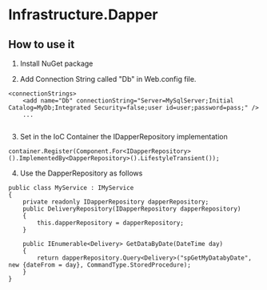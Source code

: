 Infrastructure.Dapper
===================

How to use it
----------------

1) Install NuGet package

2) Add Connection String called "Db" in Web.config file.

```
<connectionStrings>
    <add name="Db" connectionString="Server=MySqlServer;Initial Catalog=MyDb;Integrated Security=false;user id=user;password=pass;" />
    ...
  
```
3) Set in the IoC Container the IDapperRepository implementation
```
container.Register(Component.For<IDapperRepository>().ImplementedBy<DapperRepository>().LifestyleTransient());
```
4) Use the DapperRepository as follows

```
public class MyService : IMyService
{
    private readonly IDapperRepository dapperRepository;
    public DeliveryRepository(IDapperRepository dapperRepository)
    {
        this.dapperRepository = dapperRepository;
    }

    public IEnumerable<Delivery> GetDataByDate(DateTime day)
    {
        return dapperRepository.Query<Delivery>("spGetMyDatabyDate", new {dateFrom = day}, CommandType.StoredProcedure);
    }
}
```

